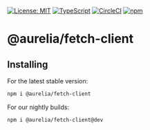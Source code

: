 [![License: MIT](https://img.shields.io/badge/License-MIT-yellow.svg)](https://opensource.org/licenses/MIT)
[![TypeScript](https://img.shields.io/badge/%3C%2F%3E-TypeScript-%230074c1.svg)](http://www.typescriptlang.org/)
[![CircleCI](https://circleci.com/gh/aurelia/aurelia.svg?style=shield)](https://circleci.com/gh/aurelia/aurelia)
[![npm](https://img.shields.io/npm/v/@aurelia/fetch-client.svg?maxAge=3600)](https://www.npmjs.com/package/@aurelia/fetch-client)
# @aurelia/fetch-client

## Installing

For the latest stable version:

```bash
npm i @aurelia/fetch-client
```

For our nightly builds:

```bash
npm i @aurelia/fetch-client@dev
```
